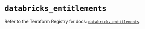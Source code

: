 # `databricks_entitlements`

Refer to the Terraform Registry for docs: [`databricks_entitlements`](https://registry.terraform.io/providers/databricks/databricks/1.76.0/docs/resources/entitlements).
